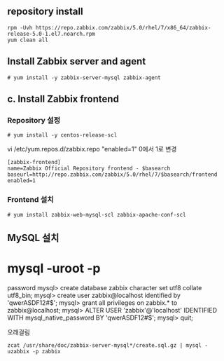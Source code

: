 
## repository install

    rpm -Uvh https://repo.zabbix.com/zabbix/5.0/rhel/7/x86_64/zabbix-release-5.0-1.el7.noarch.rpm
    yum clean all

## Install Zabbix server and agent
    # yum install -y zabbix-server-mysql zabbix-agent

## c. Install Zabbix frontend
### Repository 설정

    # yum install -y centos-release-scl

vi  /etc/yum.repos.d/zabbix.repo
"enabled=1" 0에서 1로 변경

    [zabbix-frontend]
    name=Zabbix Official Repository frontend - $basearch
    baseurl=http://repo.zabbix.com/zabbix/5.0/rhel/7/$basearch/frontend
    enabled=1

### Frontend 설치

    # yum install zabbix-web-mysql-scl zabbix-apache-conf-scl


## MySQL 설치



# mysql -uroot -p
password
mysql> create database zabbix character set utf8 collate utf8_bin;
mysql> create user zabbix@localhost identified by 'qwerASDF12#$';
mysql> grant all privileges on zabbix.* to zabbix@localhost;
mysql> ALTER USER 'zabbix'@'localhost' IDENTIFIED WITH mysql_native_password BY 'qwerASDF12#$';
mysql> quit;

오래걸림

    zcat /usr/share/doc/zabbix-server-mysql*/create.sql.gz | mysql -uzabbix -p zabbix

